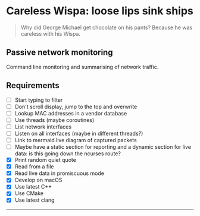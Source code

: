 # Careless Wispa: loose lips sink ships

> Why did George Michael get chocolate on his pants? Because he was careless with his Wispa.

## Passive network monitoring

Command line monitoring and summarising of network traffic.

## Requirements

- [ ] Start typing to filter
- [ ] Don't scroll display, jump to the top and overwrite
- [ ] Lookup MAC addresses in a vendor database
- [ ] Use threads (maybe coroutines)
- [ ] List network interfaces
- [ ] Listen on all interfaces (maybe in different threads?)
- [ ] Link to mermaid.live diagram of captured packets
- [ ] Maybe have a static section for reporting and a dynamic section for live data: is this going down the ncurses route?
- [x] Print random quiet quote
- [x] Read from a file
- [x] Read live data in promiscuous mode
- [x] Develop on macOS
- [x] Use latest C++
- [x] Use CMake
- [x] Use latest clang

---
